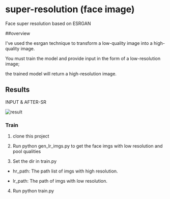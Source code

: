 # super-resolution (face image)

Face super resolution based on ESRGAN 

##overview

I've used the esrgan technique to transform a low-quality image into a high-quality image.

You must train the model and provide input in the form of a low-resolution image; 

the trained model will return a high-resolution image.


## Results

INPUT & AFTER-SR 

![result](results/result.png)



### Train


1. clone this project

2. Run python gen_lr_imgs.py to get the face imgs with low resolution and pool qualities

3. Set the dir in train.py

* hr_path: The path list of imgs with high resolution.

* lr_path: The path of imgs with low resolution.

4. Run python train.py

